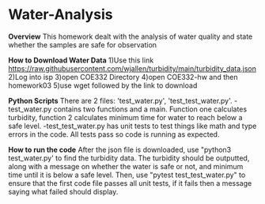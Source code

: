 # Water-Analysis

**Overview**
This homework dealt with the analysis of water quality and state whether the samples are safe for observation

**How to Download Water Data**
1)Use this link https://raw.githubusercontent.com/wjallen/turbidity/main/turbidity_data.json
2)Log into isp
3)open COE332 Directory
4)open COE332-hw and then homework03
5)use wget followed by the link to download

**Python Scripts**
There are 2 files: 'test_water.py', 'test_test_water.py'.
-test_water.py contains two functions and a main. Function one calculates turbidity, function 2 calculates minimum time for water to reach below a safe level.
-test_test_water.py has unit tests to test things like math and type errors in the code. All tests pass so code is running as expected.

**How to run the code**
After the json file is downloaded, use "python3 test_water.py' to find the turbidity data. The turbidity should be outputted, along with a message on whether the water is safe or not, and minimum time until it is below a safe level.
Then, use "pytest test_test_water.py" to ensure that the first code file passes all unit tests, if it fails then a message saying what failed should display.
